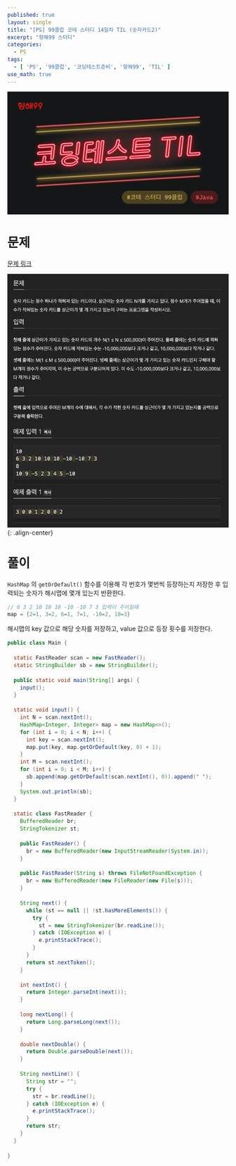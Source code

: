 ```yaml
---
published: true
layout: single
title: "[PS] 99클럽 코테 스터디 14일차 TIL (숫자카드2)"
excerpt: "항해99 스터디"
categories:
  - PS
tags:
  - [ 'PS', '99클럽', '코딩테스트준비', '항해99', 'TIL' ]
use_math: true
---
```


![img_3.png](https://github.com/zhtmr/static-files-for-posting/blob/main/static-files-for-posting/20240722/99club_TIL_thumbnail/%EA%B8%B0%EB%B3%B8%ED%98%951_java.png?raw=true)

# 문제 

[문제 링크](https://www.acmicpc.net/problem/10816)

![img_3.png](https://github.com/zhtmr/static-files-for-posting/blob/main/static-files-for-posting/20240804/ex.png?raw=true){: .align-center}


# 풀이
`HashMap` 의 `getOrDefault()` 함수를 이용해 각 번호가 몇번씩 등장하는지 저장한 후 입력되는 숫자가 해시맵에 몇개 있는지 반환한다.

```java
// 6 3 2 10 10 10 -10 -10 7 3 입력이 주어질때
map = {2=1, 3=2, 6=1, 7=1, -10=2, 10=3}
```
해시맵의 key 값으로 해당 숫자를 저장하고, value 값으로 등장 횟수를 저장한다.

```java
public class Main {

  static FastReader scan = new FastReader();
  static StringBuilder sb = new StringBuilder();

  public static void main(String[] args) {
    input();
  }

  static void input() {
    int N = scan.nextInt();
    HashMap<Integer, Integer> map = new HashMap<>();
    for (int i = 0; i < N; i++) {
      int key = scan.nextInt();
      map.put(key, map.getOrDefault(key, 0) + 1);
    }
    int M = scan.nextInt();
    for (int i = 0; i < M; i++) {
      sb.append(map.getOrDefault(scan.nextInt(), 0)).append(" ");
    }
    System.out.println(sb);
  }

  static class FastReader {
    BufferedReader br;
    StringTokenizer st;

    public FastReader() {
      br = new BufferedReader(new InputStreamReader(System.in));
    }

    public FastReader(String s) throws FileNotFoundException {
      br = new BufferedReader(new FileReader(new File(s)));
    }

    String next() {
      while (st == null || !st.hasMoreElements()) {
        try {
          st = new StringTokenizer(br.readLine());
        } catch (IOException e) {
          e.printStackTrace();
        }
      }
      return st.nextToken();
    }

    int nextInt() {
      return Integer.parseInt(next());
    }

    long nextLong() {
      return Long.parseLong(next());
    }

    double nextDouble() {
      return Double.parseDouble(next());
    }

    String nextLine() {
      String str = "";
      try {
        str = br.readLine();
      } catch (IOException e) {
        e.printStackTrace();
      }
      return str;
    }
  }

}
```
